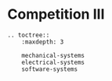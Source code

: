 # Competition III

```eval_rst
.. toctree::
	:maxdepth: 3
	
	mechanical-systems
	electrical-systems
	software-systems
```